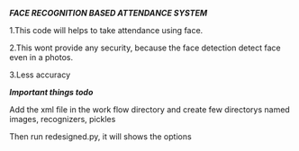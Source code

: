 *****FACE RECOGNITION BASED ATTENDANCE SYSTEM*****


1.This code will helps to take attendance using face.

2.This wont provide any security, because the face detection detect face even in a photos.

3.Less accuracy


*****Important things todo*****

Add the xml file in the work flow directory and create few directorys named images, recognizers, pickles


Then run redesigned.py, it will shows the options